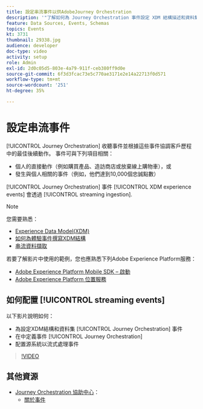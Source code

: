 ```yaml
---
title: 設定串流事件以供AdobeJourney Orchestration
description: '"了解如何為 Journey Orchestration 事件設定 XDM 結構描述和資料集，在 Journey Orchestration 中定義事件，以及設定來源系統以串流事件"'
feature: Data Sources, Events, Schemas
topics: Events
kt: 3731
thumbnail: 29338.jpg
audience: developer
doc-type: video
activity: setup
role: Admin
exl-id: 2d0c05d5-803e-4a79-911f-ceb380ff9d0e
source-git-commit: 6f3d3fcac73e5c770ae3171e2e14a22713f0d571
workflow-type: tm+mt
source-wordcount: '251'
ht-degree: 35%

---
```


# 設定串流事件

[!UICONTROL Journey Orchestration] 收聽事件並根據這些事件協調客戶歷程中的最佳後續動作。 事件可與下列項目相關：

* 個人的直接動作（例如購買產品、造訪商店或放棄線上購物車），或
* 發生與個人相關的事件（例如，他們達到10,000個忠誠點數）

[!UICONTROL Journey Orchestration] 事件 [!UICONTROL XDM experience events] 會透過 [!UICONTROL streaming ingestion].

>[!NOTE]
>
>您需要熟悉：
>
>* [Experience Data Model(XDM)](https://docs.adobe.com/content/help/zh-Hant/platform-learn/tutorials/schemas/understanding-the-xdm-system-and-experience-data-model.html)
>* [如何為體驗事件撰寫XDM結構](https://docs.adobe.com/content/help/zh-Hant/platform-learn/tutorials/schemas/create-your-first-schema-with-out-of-the-box-components.html)
>* [串流資料擷取](https://docs.adobe.com/content/help/en/platform-learn/tutorials/data-ingestion/understanding-streaming-ingestion.html)
>
>若要了解影片中使用的範例，您也應熟悉下列Adobe Experience Platform服務：
>
>* [Adobe Experience Platform Mobile SDK – 啟動](https://docs.adobe.com/content/help/zh-Hant/core-services-learn/tutorials/launch-mobile/understanding-the-mobile-sdks.html)
>* [Adobe Experience Platform 位置服務](https://docs.adobe.com/content/help/zh-Hant/places/using/home.html)


## 如何配置 [!UICONTROL streaming events]

以下影片說明如何：

* 為設定XDM結構和資料集 [!UICONTROL Journey Orchestration] 事件
* 在中定義事件 [!UICONTROL Journey Orchestration]
* 配置源系統以流式處理事件

>[!VIDEO](https://video.tv.adobe.com/v/29338?quality=12)

## 其他資源

* [Journey Orchestration 協助中心](https://docs.adobe.com/content/help/zh-Hant/journeys/using/journey-orchestration-home.html)：
   * [關於事件](https://docs.adobe.com/content/help/en/journeys/using/events-journeys/about-events.html)
